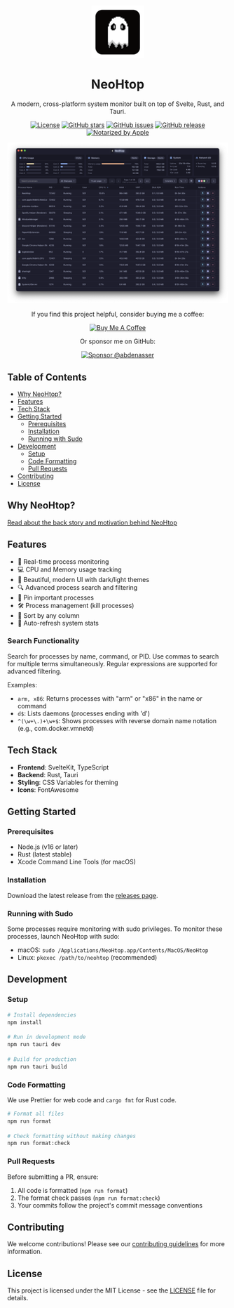 
<div align="center">
  <img src="app-icon.png" alt="NeoHtop Logo" width="120" />
  <h1>NeoHtop</h1>
  <p>A modern, cross-platform system monitor built on top of Svelte, Rust, and Tauri.</p>

  [![License](https://img.shields.io/github/license/Abdenasser/neohtop)](https://github.com/Abdenasser/neohtop/blob/main/LICENSE)
  [![GitHub stars](https://img.shields.io/github/stars/Abdenasser/neohtop)](https://github.com/Abdenasser/neohtop/stargazers)
  [![GitHub issues](https://img.shields.io/github/issues/Abdenasser/neohtop)](https://github.com/Abdenasser/neohtop/issues)
  [![GitHub release](https://img.shields.io/github/v/release/Abdenasser/neohtop)](https://github.com/Abdenasser/neohtop/releases)
  [![Notarized by Apple](https://img.shields.io/badge/Release_Notarized_by_Apple-000000?style=flat-square&logo=apple&logoColor=white)](https://developer.apple.com/documentation/security/notarizing-macos-software-before-distribution)
</div>

<div align="center">
  <picture>
    <!-- <source media="(prefers-color-scheme: dark)" srcset="screenshot.png">
    <source media="(prefers-color-scheme: light)" srcset="screenshot-light.png"> -->
    <img alt="NeoHtop Screenshot" src="./screenshot.png" width="800">
  </picture>
</div>

<div align="center">
  <p>If you find this project helpful, consider buying me a coffee:</p>
  <a href="https://www.buymeacoffee.com/abdenasser" target="_blank"><img src="https://cdn.buymeacoffee.com/buttons/v2/default-yellow.png" alt="Buy Me A Coffee" style="height: 60px !important;width: 217px !important;" ></a>
  <p>Or sponsor me on GitHub:</p>
  <a href="https://github.com/sponsors/Abdenasser" target="_blank"><img src="https://img.shields.io/badge/Sponsor-abdenasser-white?style=flat&logo=github&logoColor=pink" alt="Sponsor @abdenasser" style="height: auto !important;width: 217px !important;"></a>

</div>

## Table of Contents
- [Why NeoHtop?](#why-neohtop)
- [Features](#features)
- [Tech Stack](#tech-stack)
- [Getting Started](#getting-started)
  - [Prerequisites](#prerequisites)
  - [Installation](#installation)
  - [Running with Sudo](#running-with-sudo)
- [Development](#development)
  - [Setup](#setup)
  - [Code Formatting](#code-formatting)
  - [Pull Requests](#pull-requests)
- [Contributing](#contributing)
- [License](#license)

## Why NeoHtop?
[Read about the back story and motivation behind NeoHtop](https://www.abdenasser.com/2024/11/06/oh-boy-neohtop/)

## Features
- 🚀 Real-time process monitoring
- 💻 CPU and Memory usage tracking
- 🎨 Beautiful, modern UI with dark/light themes
- 🔍 Advanced process search and filtering
- 📌 Pin important processes
- 🛠 Process management (kill processes)
- 🎯 Sort by any column
- 🔄 Auto-refresh system stats

### Search Functionality
Search for processes by name, command, or PID. Use commas to search for multiple terms simultaneously. Regular expressions are supported for advanced filtering.

Examples:
- `arm, x86`: Returns processes with "arm" or "x86" in the name or command
- `d$`: Lists daemons (processes ending with 'd')
- `^(\w+\.)+\w+$`: Shows processes with reverse domain name notation (e.g., com.docker.vmnetd)

## Tech Stack
- **Frontend**: SvelteKit, TypeScript
- **Backend**: Rust, Tauri
- **Styling**: CSS Variables for theming
- **Icons**: FontAwesome

## Getting Started

### Prerequisites
- Node.js (v16 or later)
- Rust (latest stable)
- Xcode Command Line Tools (for macOS)

### Installation
Download the latest release from the [releases page](https://github.com/Abdenasser/neohtop/releases).

### Running with Sudo
Some processes require monitoring with sudo privileges. To monitor these processes, launch NeoHtop with sudo:

- macOS: `sudo /Applications/NeoHtop.app/Contents/MacOS/NeoHtop`
- Linux: `pkexec /path/to/neohtop` (recommended)

## Development

### Setup
```bash
# Install dependencies
npm install

# Run in development mode
npm run tauri dev

# Build for production
npm run tauri build
```

### Code Formatting
We use Prettier for web code and `cargo fmt` for Rust code.

```bash
# Format all files
npm run format

# Check formatting without making changes
npm run format:check
```

### Pull Requests
Before submitting a PR, ensure:
1. All code is formatted (`npm run format`)
2. The format check passes (`npm run format:check`)
3. Your commits follow the project's commit message conventions

## Contributing
We welcome contributions! Please see our [contributing guidelines](./.github/CONTRIBUTING.md) for more information.

## License
This project is licensed under the MIT License - see the [LICENSE](LICENSE) file for details.
